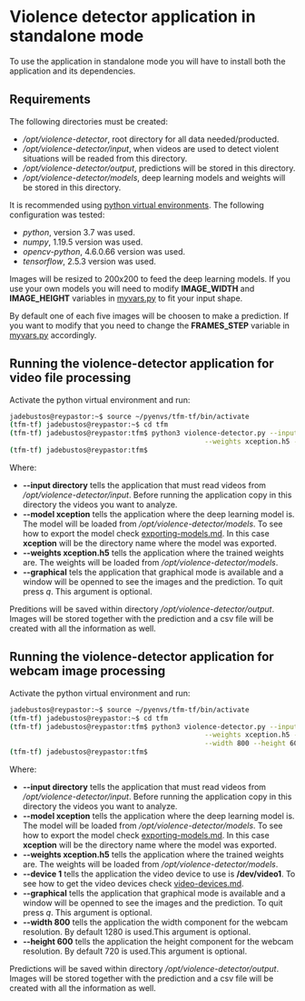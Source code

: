# Violence detector application in standalone mode

To use the application in standalone mode you will have to install both the application and its dependencies.

## Requirements

The following directories must be created:

* */opt/violence-detector*, root directory for all data needed/producted.
* */opt/violence-detector/input*, when videos are used to detect violent situations will be readed from this directory.
* */opt/violence-detector/output*, predictions will be stored in this directory.
* */opt/violence-detector/models*, deep learning models and weights will be stored in this directory.

It is recommended using [python virtual environments](virtual-environment.md). The following configuration was tested:

* *python*, version 3.7 was used.
* *numpy*, 1.19.5 version was used.
* *opencv-python*, 4.6.0.66 version was used.
* *tensorflow*, 2.5.3 version was used.

Images will be resized to 200x200 to feed the deep learning models. If you use your own models you will need to modify **IMAGE_WIDTH** and **IMAGE_HEIGHT** variables in [myvars.py](myvars.py) to fit your input shape.

By default one of each five images will be choosen to make a prediction. If you want to modify that you need to change the **FRAMES_STEP** variable in [myvars.py](myvars.py) accordingly.

## Running the violence-detector application for video file processing

Activate the python virtual environment and run:

```bash
jadebustos@reypastor:~$ source ~/pyenvs/tfm-tf/bin/activate
(tfm-tf) jadebustos@reypastor:~$ cd tfm
(tfm-tf) jadebustos@reypastor:tfm$ python3 violence-detector.py --input directory --model xception \
                                                --weights xception.h5 --graphical
(tfm-tf) jadebustos@reypastor:tfm$
```

Where:

* **--input directory** tells the application that must read videos from */opt/violence-detector/input*. Before running the application copy in this directory the videos you want to analyze.
* **--model xception** tells the application where the deep learning model is. The model will be loaded from */opt/violence-detector/models*. To see how to export the model check [exporting-models.md](exporting-models.md). In this case **xception** will be the directory name where the model was exported. 
* **--weights xception.h5** tells the application where the trained weights are. The weights will be loaded from */opt/violence-detector/models*.
* **--graphical** tels the application that graphical mode is available and a window will be openned to see the images and the prediction. To quit press *q*. This argument is optional. 

Preditions will be saved within directory */opt/violence-detector/output*. Images will be stored together with the prediction and a csv file will be created with all the information as well.

## Running the violence-detector application for webcam image processing

Activate the python virtual environment and run:

```bash
jadebustos@reypastor:~$ source ~/pyenvs/tfm-tf/bin/activate
(tfm-tf) jadebustos@reypastor:~$ cd tfm
(tfm-tf) jadebustos@reypastor:tfm$ python3 violence-detector.py --input webcam --model xception \
                                                --weights xception.h5 --device 1 --graphical \
                                                --width 800 --height 600
(tfm-tf) jadebustos@reypastor:tfm$
```

Where:

* **--input directory** tells the application that must read videos from */opt/violence-detector/input*. Before running the application copy in this directory the videos you want to analyze.
* **--model xception** tells the application where the deep learning model is. The model will be loaded from */opt/violence-detector/models*. To see how to export the model check [exporting-models.md](exporting-models.md). In this case **xception** will be the directory name where the model was exported.
* **--weights xception.h5** tells the application where the trained weights are. The weights will be loaded from */opt/violence-detector/models*. 
* **--device 1** tells the application the video device to use is **/dev/video1**. To see how to get the video devices check [video-devices.md](video-devices.md). 
* **--graphical** tells the application that graphical mode is available and a window will be openned to see the images and the prediction. To quit press *q*. This argument is optional. 
* **--width 800** tells the application the width component for the webcam resolution. By default 1280 is used.This argument is optional.
* **--height 600** tells the application the height component for the webcam resolution. By default 720 is used.This argument is optional.

Predictions will be saved within directory */opt/violence-detector/output*. Images will be stored together with the prediction and a csv file will be created with all the information as well.